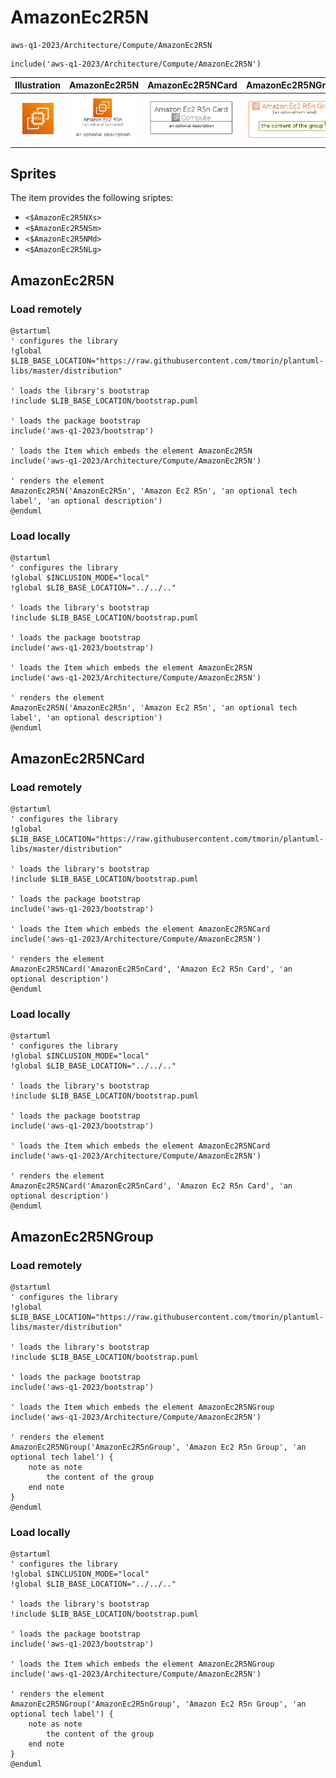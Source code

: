 # AmazonEc2R5N


```text
aws-q1-2023/Architecture/Compute/AmazonEc2R5N
```

```text
include('aws-q1-2023/Architecture/Compute/AmazonEc2R5N')
```



| Illustration | AmazonEc2R5N | AmazonEc2R5NCard | AmazonEc2R5NGroup |
| :---: | :---: | :---: | :---: |
| ![illustration for Illustration](../../../aws-q1-2023/Architecture/Compute/AmazonEc2R5N.png) | ![illustration for AmazonEc2R5N](../../../aws-q1-2023/Architecture/Compute/AmazonEc2R5N.Local.png) | ![illustration for AmazonEc2R5NCard](../../../aws-q1-2023/Architecture/Compute/AmazonEc2R5NCard.Local.png) | ![illustration for AmazonEc2R5NGroup](../../../aws-q1-2023/Architecture/Compute/AmazonEc2R5NGroup.Local.png) |



## Sprites
The item provides the following sriptes:

- `<$AmazonEc2R5NXs>`
- `<$AmazonEc2R5NSm>`
- `<$AmazonEc2R5NMd>`
- `<$AmazonEc2R5NLg>`





## AmazonEc2R5N

### Load remotely
```plantuml
@startuml
' configures the library
!global $LIB_BASE_LOCATION="https://raw.githubusercontent.com/tmorin/plantuml-libs/master/distribution"

' loads the library's bootstrap
!include $LIB_BASE_LOCATION/bootstrap.puml

' loads the package bootstrap
include('aws-q1-2023/bootstrap')

' loads the Item which embeds the element AmazonEc2R5N
include('aws-q1-2023/Architecture/Compute/AmazonEc2R5N')

' renders the element
AmazonEc2R5N('AmazonEc2R5n', 'Amazon Ec2 R5n', 'an optional tech label', 'an optional description')
@enduml
```

### Load locally
```plantuml
@startuml
' configures the library
!global $INCLUSION_MODE="local"
!global $LIB_BASE_LOCATION="../../.."

' loads the library's bootstrap
!include $LIB_BASE_LOCATION/bootstrap.puml

' loads the package bootstrap
include('aws-q1-2023/bootstrap')

' loads the Item which embeds the element AmazonEc2R5N
include('aws-q1-2023/Architecture/Compute/AmazonEc2R5N')

' renders the element
AmazonEc2R5N('AmazonEc2R5n', 'Amazon Ec2 R5n', 'an optional tech label', 'an optional description')
@enduml
```

## AmazonEc2R5NCard

### Load remotely
```plantuml
@startuml
' configures the library
!global $LIB_BASE_LOCATION="https://raw.githubusercontent.com/tmorin/plantuml-libs/master/distribution"

' loads the library's bootstrap
!include $LIB_BASE_LOCATION/bootstrap.puml

' loads the package bootstrap
include('aws-q1-2023/bootstrap')

' loads the Item which embeds the element AmazonEc2R5NCard
include('aws-q1-2023/Architecture/Compute/AmazonEc2R5N')

' renders the element
AmazonEc2R5NCard('AmazonEc2R5nCard', 'Amazon Ec2 R5n Card', 'an optional description')
@enduml
```

### Load locally
```plantuml
@startuml
' configures the library
!global $INCLUSION_MODE="local"
!global $LIB_BASE_LOCATION="../../.."

' loads the library's bootstrap
!include $LIB_BASE_LOCATION/bootstrap.puml

' loads the package bootstrap
include('aws-q1-2023/bootstrap')

' loads the Item which embeds the element AmazonEc2R5NCard
include('aws-q1-2023/Architecture/Compute/AmazonEc2R5N')

' renders the element
AmazonEc2R5NCard('AmazonEc2R5nCard', 'Amazon Ec2 R5n Card', 'an optional description')
@enduml
```

## AmazonEc2R5NGroup

### Load remotely
```plantuml
@startuml
' configures the library
!global $LIB_BASE_LOCATION="https://raw.githubusercontent.com/tmorin/plantuml-libs/master/distribution"

' loads the library's bootstrap
!include $LIB_BASE_LOCATION/bootstrap.puml

' loads the package bootstrap
include('aws-q1-2023/bootstrap')

' loads the Item which embeds the element AmazonEc2R5NGroup
include('aws-q1-2023/Architecture/Compute/AmazonEc2R5N')

' renders the element
AmazonEc2R5NGroup('AmazonEc2R5nGroup', 'Amazon Ec2 R5n Group', 'an optional tech label') {
    note as note
        the content of the group
    end note
}
@enduml
```

### Load locally
```plantuml
@startuml
' configures the library
!global $INCLUSION_MODE="local"
!global $LIB_BASE_LOCATION="../../.."

' loads the library's bootstrap
!include $LIB_BASE_LOCATION/bootstrap.puml

' loads the package bootstrap
include('aws-q1-2023/bootstrap')

' loads the Item which embeds the element AmazonEc2R5NGroup
include('aws-q1-2023/Architecture/Compute/AmazonEc2R5N')

' renders the element
AmazonEc2R5NGroup('AmazonEc2R5nGroup', 'Amazon Ec2 R5n Group', 'an optional tech label') {
    note as note
        the content of the group
    end note
}
@enduml
```


